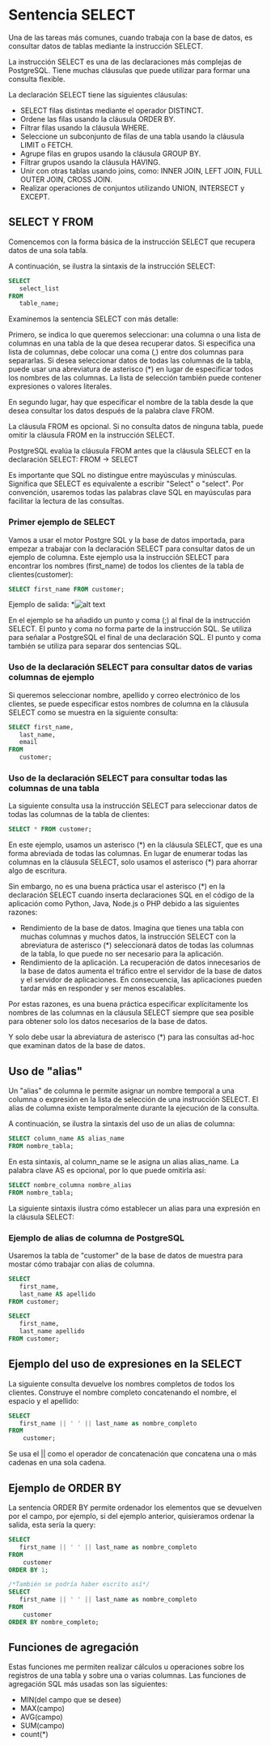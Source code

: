 # Sentencia SELECT

Una de las tareas más comunes, cuando trabaja con la base de datos, es consultar datos de tablas mediante la instrucción SELECT.

La instrucción SELECT es una de las declaraciones más complejas de PostgreSQL. Tiene muchas cláusulas que puede utilizar para formar una consulta flexible.


La declaración SELECT tiene las siguientes cláusulas:

- SELECT filas distintas mediante el operador DISTINCT.
- Ordene las filas usando la cláusula ORDER BY.
- Filtrar filas usando la cláusula WHERE.
- Seleccione un subconjunto de filas de una tabla usando la cláusula LIMIT o FETCH.
- Agrupe filas en grupos usando la cláusula GROUP BY.
- Filtrar grupos usando la cláusula HAVING.
- Unir con otras tablas usando joins, como: INNER JOIN, LEFT JOIN, FULL OUTER JOIN, CROSS JOIN.
- Realizar operaciones de conjuntos utilizando UNION, INTERSECT y EXCEPT.

## SELECT Y FROM

Comencemos con la forma básica de la instrucción SELECT que recupera datos de una sola tabla.

A continuación, se ilustra la sintaxis de la instrucción SELECT:
```sql
SELECT
   select_list
FROM
   table_name;
```

Examinemos la sentencia SELECT con más detalle:

Primero, se indica lo que queremos seleccionar: una columna o una lista de columnas en una tabla de la que desea recuperar datos. Si especifica una lista de columnas, debe colocar una coma (,) entre dos columnas para separarlas. Si desea seleccionar datos de todas las columnas de la tabla, puede usar una abreviatura de asterisco (*) en lugar de especificar todos los nombres de las columnas. La lista de selección también puede contener expresiones o valores literales.

En segundo lugar, hay que especificar el nombre de la tabla desde la que desea consultar los datos después de la palabra clave FROM.

La cláusula FROM es opcional. Si no consulta datos de ninguna tabla, puede omitir la cláusula FROM en la instrucción SELECT.

PostgreSQL evalúa la cláusula FROM antes que la cláusula SELECT en la declaración SELECT:
FROM -> SELECT

Es importante que SQL no distingue entre mayúsculas y minúsculas. Significa que SELECT es equivalente a escribir "Select" o "select". Por convención, usaremos todas las palabras clave SQL en mayúsculas para facilitar la lectura de las consultas.

### Primer ejemplo de SELECT

Vamos a usar el motor Postgre SQL y la base de datos importada, para empezar a trabajar con la declaración SELECT para consultar datos de un ejemplo de columna. Este ejemplo usa la instrucción SELECT para encontrar los nombres (first_name) de todos los clientes de la tabla de clientes(customer):
```sql
SELECT first_name FROM customer;
```

Ejemplo de salida:
*![alt text](https://raw.githubusercontent.com/AgustinICAI/CursoCeroMBD2025/refs/heads/main/images/sql0001.png)

En el ejemplo se ha añadido un punto y coma (;) al final de la instrucción SELECT. El punto y coma no forma parte de la instrucción SQL. Se utiliza para señalar a PostgreSQL el final de una declaración SQL. El punto y coma también se utiliza para separar dos sentencias SQL.

### Uso de la declaración SELECT para consultar datos de varias columnas de ejemplo
Si queremos seleccionar nombre, apellido y correo electrónico de los clientes, se puede especificar estos nombres de columna en la cláusula SELECT como se muestra en la siguiente consulta:
```sql
SELECT first_name,
   last_name,
   email
FROM
   customer;
```
###  Uso de la declaración SELECT para consultar todas las columnas de una tabla
La siguiente consulta usa la instrucción SELECT para seleccionar datos de todas las columnas de la tabla de clientes:
```sql
SELECT * FROM customer;
```

En este ejemplo, usamos un asterisco (\*) en la cláusula SELECT, que es una forma abreviada de todas las columnas. En lugar de enumerar todas las columnas en la cláusula SELECT, solo usamos el asterisco (*) para ahorrar algo de escritura.

Sin embargo, no es una buena práctica usar el asterisco (*) en la declaración SELECT cuando inserta declaraciones SQL en el código de la aplicación como Python, Java, Node.js o PHP debido a las siguientes razones:

- Rendimiento de la base de datos. Imagina que tienes una tabla con muchas columnas y muchos datos, la instrucción SELECT con la abreviatura de asterisco (*) seleccionará datos de todas las columnas de la tabla, lo que puede no ser necesario para la aplicación.
- Rendimiento de la aplicación. La recuperación de datos innecesarios de la base de datos aumenta el tráfico entre el servidor de la base de datos y el servidor de aplicaciones. En consecuencia, las aplicaciones pueden tardar más en responder y ser menos escalables.

Por estas razones, es una buena práctica especificar explícitamente los nombres de las columnas en la cláusula SELECT siempre que sea posible para obtener solo los datos necesarios de la base de datos.

Y solo debe usar la abreviatura de asterisco (*) para las consultas ad-hoc que examinan datos de la base de datos.

## Uso de "alias"

Un "alias" de columna le permite asignar un nombre temporal a una columna o expresión en la lista de selección de una instrucción SELECT. El alias de columna existe temporalmente durante la ejecución de la consulta.

A continuación, se ilustra la sintaxis del uso de un alias de columna:
```sql
SELECT column_name AS alias_name
FROM nombre_tabla;
```

En esta sintaxis, al column_name se le asigna un alias alias_name. La palabra clave AS es opcional, por lo que puede omitirla así:
```sql
SELECT nombre_columna nombre_alias
FROM nombre_tabla;
```
La siguiente sintaxis ilustra cómo establecer un alias para una expresión en la cláusula SELECT:

### Ejemplo de alias de columna de PostgreSQL
Usaremos la tabla de "customer" de la base de datos de muestra para mostar cómo trabajar con alias de columna.

```sql
SELECT
   first_name,
   last_name AS apellido
FROM customer;

SELECT
   first_name,
   last_name apellido
FROM customer;
```

## Ejemplo del uso de expresiones en la SELECT
La siguiente consulta devuelve los nombres completos de todos los clientes. Construye el nombre completo concatenando el nombre, el espacio y el apellido:
```sql
SELECT
   first_name || ' ' || last_name as nombre_completo
FROM
    customer;
```

Se usa el || como el operador de concatenación que concatena una o más cadenas en una sola cadena.

## Ejemplo de ORDER BY
La sentencia ORDER BY permite ordenador los elementos que se devuelven por el campo, por ejemplo, si del ejemplo anterior, quisieramos ordenar la salida, esta sería la query:
```sql
SELECT
   first_name || ' ' || last_name as nombre_completo
FROM
    customer
ORDER BY 1;

/*También se podría haber escrito así*/
SELECT
   first_name || ' ' || last_name as nombre_completo
FROM
    customer
ORDER BY nombre_completo;
```



## Funciones de agregación
Estas funciones me permiten realizar cálculos u operaciones sobre los registros de una tabla y sobre una o varias columnas. Las funciones de agregación SQL más usadas son las siguientes:
- MIN(del campo que se desee)
- MAX(campo)
- AVG(campo)
- SUM(campo)
- count(*)
